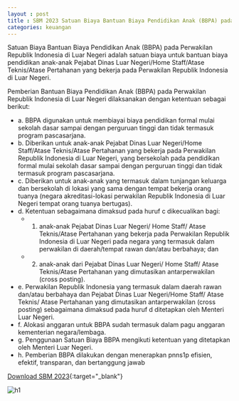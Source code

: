 ```yaml
---
layout : post
title : SBM 2023 Satuan Biaya Bantuan Biaya Pendidikan Anak (BBPA) pada Perwakilan Republik Indonesia di Luar Negeri
categories: keuangan
---
```


Satuan Biaya Bantuan Biaya Pendidikan Anak (BBPA) pada Perwakilan Republik Indonesia di Luar Negeri adalah satuan biaya untuk bantuan biaya pendidikan anak-anak Pejabat Dinas Luar Negeri/Home Staff/Atase Teknis/Atase Pertahanan yang bekerja pada Perwakilan Republik Indonesia di Luar Negeri.

Pemberian Bantuan Biaya Pendidikan Anak (BBPA) pada Perwakilan Republik Indonesia di Luar Negeri dilaksanakan dengan ketentuan sebagai berikut:
- a. BBPA digunakan untuk membiayai biaya pendidikan formal mulai sekolah dasar sampai dengan perguruan tinggi dan tidak termasuk program pascasarjana.
- b. Diberikan untuk anak-anak Pejabat Dinas Luar Negeri/Home Staff/Atase Teknis/Atase Pertahanan yang bekerja pada Perwakilan Republik Indonesia di Luar Negeri, yang bersekolah pada pendidikan formal mulai sekolah dasar sampai dengan perguruan tinggi dan tidak termasuk program pascasarjana.
- c. Diberikan untuk anak-anak yang termasuk dalam tunjangan keluarga dan bersekolah di lokasi yang sama dengan tempat bekerja orang tuanya (negara akreditasi-lokasi perwakilan Republik Indonesia di Luar Negeri tempat orang tuanya bertugas).
- d. Ketentuan sebagaimana dimaksud pada huruf c dikecualikan bagi:
   - 1) anak-anak Pejabat Dinas Luar Negeri/ Home Staff/ Atase Teknis/Atase Pertahanan yang bekerja pada Perwakilan Republik Indonesia di Luar Negeri pada negara yang termasuk dalam perwakilan di daerah/tempat rawan dan/atau berbahaya; dan 
   - 2) anak-anak dari Pejabat Dinas Luar Negeri/ Home Staff/ Atase Teknis/Atase Pertahanan yang dimutasikan antarperwakilan (cross posting).
- e. Perwakilan Republik Indonesia yang termasuk dalam daerah rawan dan/atau berbahaya dan Pejabat Dinas Luar Negeri/Home Staff/ Atase Teknis/ Atase Pertahanan yang dimutasikan antarperwakilan (cross posting) sebagaimana dimaksud pada huruf d ditetapkan oleh Menteri Luar Negeri.
- f. Alokasi anggaran untuk BBPA sudah termasuk dalam pagu anggaran kementerian negara/lembaga.
- g. Penggunaan Satuan Biaya BBPA mengikuti ketentuan yang ditetapkan oleh Menteri Luar Negeri.
- h. Pemberian BBPA dilakukan dengan menerapkan pnns1p efisien, efektif, transparan, dan bertanggung jawab

[Download SBM 2023](https://f005.backblazeb2.com/file/SBM2023/SBM_2023.pdf){:target="_blank"}

![h1](https://f005.backblazeb2.com/file/SBM2023/SBM_2023_page-0018.jpg)